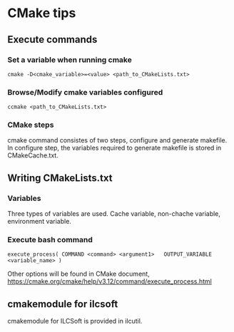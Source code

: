 # CMake tips

## Execute commands

### Set a variable when running cmake
```
cmake -D<cmake_variable>=<value> <path_to_CMakeLists.txt>
```

### Browse/Modify cmake variables configured
```
ccmake <path_to_CMakeLists.txt>
```

### CMake steps
cmake command consistes of two steps, configure and generate makefile.
In configure step, the variables required to generate makefile is stored in CMakeCache.txt.


## Writing CMakeLists.txt

### Variables
Three types of variables are used.  Cache variable, non-chache variable, environment variable.

### Execute bash command 
```
execute_process( COMMAND <command> <argument1>   OUTPUT_VARIABLE <variable_name> )
```
Other options will be found in CMake document, 
https://cmake.org/cmake/help/v3.12/command/execute_process.html

## cmakemodule for ilcsoft
cmakemodule for ILCSoft is provided in ilcutil.


